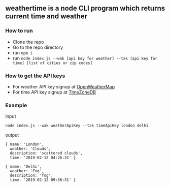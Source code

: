 ## weathertime is a node CLI program which returns current time and weather

### **How to run**
- Clone the repo
- Go to the repo directory
- run `npm i`
- run `node index.js --wak [api key for weather] --tak [api key for time] [list of cities or zip codes]`

### **How to get the API keys**
- For weather API key signup at [OpenWeatherMap](https://openweathermap.org/) 
- For time API key signup at [TimeZoneDB](https://timezonedb.com/)

### **Example**

Input
```
node index.js --wak weatherApiKey --tak timeApiKey london delhi
```

output
```
{ name: 'London',
  weather: 'Clouds',
  description: 'scattered clouds',
  time: '2019-02-12 04:26:31' }

{ name: 'Delhi',
  weather: 'Fog',
  description: 'fog',
  time: '2019-02-12 09:56:31' }
```